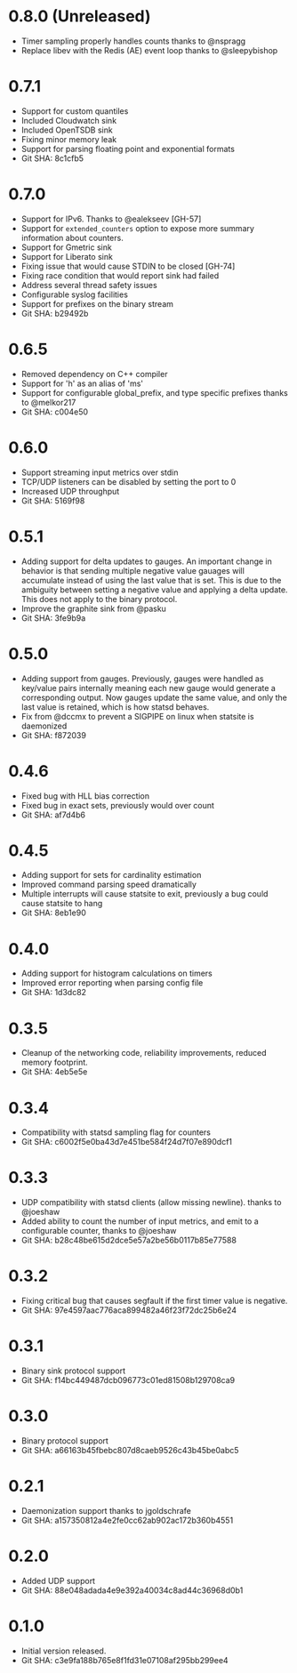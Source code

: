 # 0.8.0 (Unreleased)

* Timer sampling properly handles counts thanks to @nspragg
* Replace libev with the Redis (AE) event loop thanks to @sleepybishop

# 0.7.1

* Support for custom quantiles
* Included Cloudwatch sink
* Included OpenTSDB sink
* Fixing minor memory leak
* Support for parsing floating point and exponential formats
* Git SHA: 8c1cfb5

# 0.7.0

* Support for IPv6. Thanks to @ealekseev [GH-57]
* Support for `extended_counters` option to expose more
  summary information about counters.
* Support for Gmetric sink
* Support for Liberato sink
* Fixing issue that would cause STDIN to be closed [GH-74]
* Fixing race condition that would report sink had failed
* Address several thread safety issues
* Configurable syslog facilities
* Support for prefixes on the binary stream
* Git SHA: b29492b

# 0.6.5

* Removed dependency on C++ compiler
* Support for 'h' as an alias of 'ms'
* Support for configurable global_prefix, and type specific
  prefixes thanks to @melkor217
* Git SHA: c004e50

# 0.6.0

* Support streaming input metrics over stdin
* TCP/UDP listeners can be disabled by setting the port to 0
* Increased UDP throughput
* Git SHA: 5169f98

# 0.5.1

* Adding support for delta updates to gauges. An important change in behavior
is that sending multiple negative value gauages will accumulate instead of
using the last value that is set. This is due to the ambiguity between setting
a negative value and applying a delta update. This does not apply to the
binary protocol.
* Improve the graphite sink from @pasku
* Git SHA: 3fe9b9a

# 0.5.0

 * Adding support from gauges. Previously, gauges were handled
 as key/value pairs internally meaning each new gauge would generate
 a corresponding output. Now gauges update the same value, and only the
 last value is retained, which is how statsd behaves.
 * Fix from @dccmx to prevent a SIGPIPE on linux when statsite is daemonized
 * Git SHA: f872039

# 0.4.6

 * Fixed bug with HLL bias correction
 * Fixed bug in exact sets, previously would over count
 * Git SHA: af7d4b6

# 0.4.5

 * Adding support for sets for cardinality estimation
 * Improved command parsing speed dramatically
 * Multiple interrupts will cause statsite to exit, previously
   a bug could cause statsite to hang
 * Git SHA: 8eb1e90

# 0.4.0

 * Adding support for histogram calculations on timers
 * Improved error reporting when parsing config file
 * Git SHA: 1d3dc82

# 0.3.5

 * Cleanup of the networking code, reliability improvements,
   reduced memory footprint.
 * Git SHA: 4eb5e5e

# 0.3.4

 * Compatibility with statsd sampling flag for counters
 * Git SHA: c6002f5e0ba43d7e451be584f24d7f07e890dcf1

# 0.3.3

 * UDP compatibility with statsd clients (allow missing newline).
 thanks to @joeshaw
 * Added ability to count the number of input metrics, and emit
 to a configurable counter, thanks to @joeshaw
 * Git SHA: b28c48be615d2dce5e57a2be56b0117b85e77588

# 0.3.2

 * Fixing critical bug that causes segfault if the first
 timer value is negative.
 * Git SHA: 97e4597aac776aca899482a46f23f72dc25b6e24

# 0.3.1

 * Binary sink protocol support
 * Git SHA: f14bc449487dcb096773c01ed81508b129708ca9

# 0.3.0

 * Binary protocol support
 * Git SHA: a66163b45fbebc807d8caeb9526c43b45be0abc5

# 0.2.1

 * Daemonization support thanks to jgoldschrafe
 * Git SHA: a157350812a4e2fe0cc62ab902ac172b360b4551

# 0.2.0

 * Added UDP support
 * Git SHA: 88e048adada4e9e392a40034c8ad44c36968d0b1

# 0.1.0

 * Initial version released.
 * Git SHA: c3e9fa188b765e8f1fd31e07108af295bb299ee4


